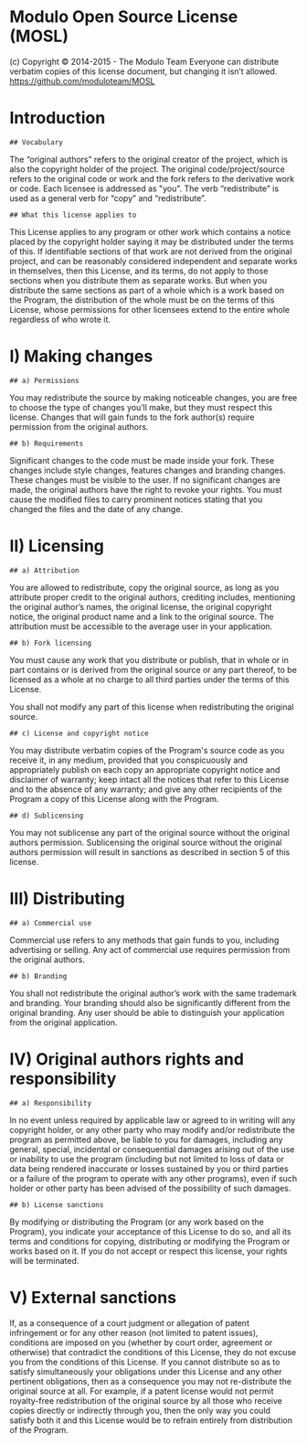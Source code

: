 # Modulo Open Source License (MOSL)

(c) Copyright © 2014-2015 - The Modulo Team
Everyone can distribute verbatim copies of this license document, but changing it isn’t allowed.
https://github.com/moduloteam/MOSL


# Introduction
    ## Vocabulary
The “original authors” refers to the original creator of the project, which is also the copyright holder of the project. The original code/project/source refers to the original code or work and the fork refers to the derivative work or code. Each licensee is addressed as "you". The verb “redistribute” is used as a general verb for “copy” and “redistribute”.

	## What this license applies to
This License applies to any program or other work which contains a notice placed by the copyright holder saying it may be distributed under the terms of this. If identifiable sections of that work are not derived from the original project, and can be reasonably considered independent and separate works in themselves, then this License, and its terms, do not apply to those sections when you distribute them as separate works.  But when you distribute the same sections as part of a whole which is a work based on the Program, the distribution of the whole must be on the terms of this License, whose permissions for other licensees extend to the entire whole regardless of who wrote it.

# I) Making changes
    ## a) Permissions
You may redistribute the source by making noticeable changes, you are free to choose the type of changes you’ll make, but they must respect this license. Changes that will gain funds to the fork author(s) require permission from the original authors.

	## b) Requirements
Significant changes to the code must be made inside your fork. These changes include style changes, features changes and branding changes. These changes must be visible to the user. If no significant changes are made, the original authors have the right to revoke your rights. 
You must cause the modified files to carry prominent notices stating that you changed the files and the date of any change.


# II) Licensing
	## a) Attribution
You are allowed to redistribute, copy the original source, as long as you attribute proper credit to the original authors, crediting includes, mentioning the original author’s names, the original license, the original copyright notice, the original product name and a link to the original source. The attribution must be accessible to the average user in your application.

	## b) Fork licensing
You must cause any work that you distribute or publish, that in whole or in part contains or is derived from the original source or any part thereof, to be licensed as a whole at no charge to all third parties under the terms of this License.

You shall not modify any part of this license when redistributing the original source. 

	## c) License and copyright notice
You may distribute verbatim copies of the Program's source code as you receive it, in any medium, provided that you conspicuously and appropriately publish on each copy an appropriate copyright notice and disclaimer of warranty; keep intact all the notices that refer to this License and to the absence of any warranty; and give any other recipients of the Program a copy of this License along with the Program.

	## d) Sublicensing
You may not sublicense any part of the original source without the original authors permission. Sublicensing the original source without the original authors permission will result in sanctions as described in section 5 of this license.

# III) Distributing
    ## a) Commercial use
Commercial use refers to any methods that gain funds to you, including advertising or selling. Any act of commercial use requires permission from the original authors.

	## b) Branding
You shall not redistribute the original author’s work with the same trademark and branding. Your branding should also be significantly different from the original branding. Any user should be able to distinguish your application from the original application.

# IV) Original authors rights and responsibility
    ## a) Responsibility
In no event unless required by applicable law or agreed to in writing will any copyright holder, or any other party who may modify and/or redistribute the program as permitted above, be liable to you for damages, including any general, special, incidental or consequential damages arising out of the use or inability to use the program (including but not limited to loss of data or data being rendered inaccurate or losses sustained by you or third parties or a failure of the program to operate with any other programs), even if such holder or other party has been advised of the possibility of such damages.

	## b) License sanctions
By modifying or distributing the Program (or any work based on the Program), you indicate your acceptance of this License to do so, and all its terms and conditions for copying, distributing or modifying the Program or works based on it. If you do not accept or respect this license, your rights will be terminated.

# V) External sanctions
If, as a consequence of a court judgment or allegation of patent infringement or for any other reason (not limited to patent issues), conditions are imposed on you (whether by court order, agreement or otherwise) that contradict the conditions of this License, they do not excuse you from the conditions of this License.  If you cannot distribute so as to satisfy simultaneously your obligations under this License and any other pertinent obligations, then as a consequence you may not re-distribute the original source at all.  For example, if a patent license would not permit royalty-free redistribution of the original source by all those who receive copies directly or indirectly through you, then the only way you could satisfy both it and this License would be to refrain entirely from distribution of the Program.
